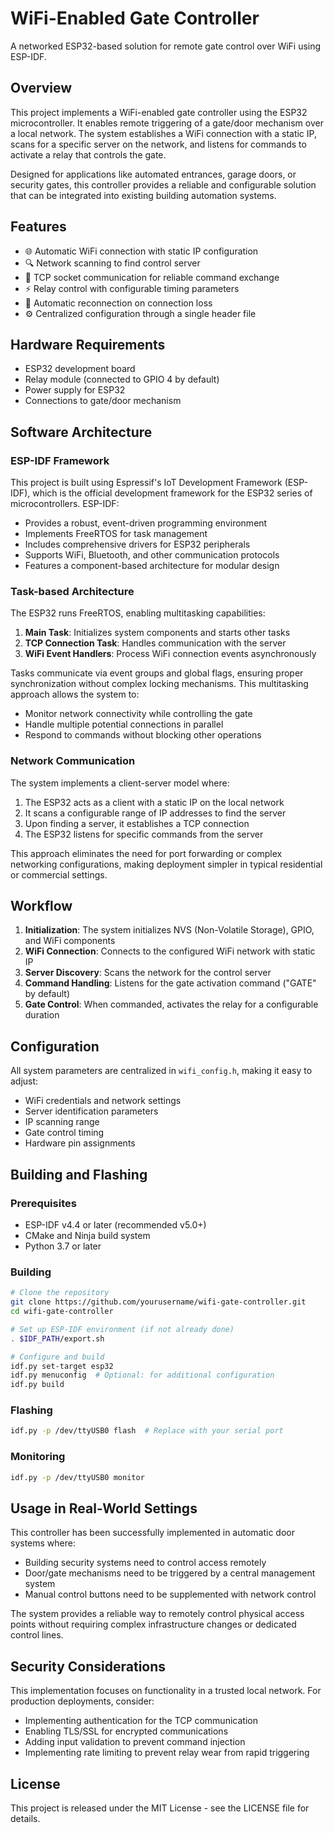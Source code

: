 # WiFi-Enabled Gate Controller

A networked ESP32-based solution for remote gate control over WiFi using ESP-IDF.

## Overview

This project implements a WiFi-enabled gate controller using the ESP32 microcontroller. It enables remote triggering of a gate/door mechanism over a local network. The system establishes a WiFi connection with a static IP, scans for a specific server on the network, and listens for commands to activate a relay that controls the gate.

Designed for applications like automated entrances, garage doors, or security gates, this controller provides a reliable and configurable solution that can be integrated into existing building automation systems.

## Features

- 🌐 Automatic WiFi connection with static IP configuration
- 🔍 Network scanning to find control server
- 🔌 TCP socket communication for reliable command exchange
- ⚡ Relay control with configurable timing parameters
- 🔄 Automatic reconnection on connection loss
- ⚙️ Centralized configuration through a single header file

## Hardware Requirements

- ESP32 development board
- Relay module (connected to GPIO 4 by default)
- Power supply for ESP32
- Connections to gate/door mechanism

## Software Architecture

### ESP-IDF Framework

This project is built using Espressif's IoT Development Framework (ESP-IDF), which is the official development framework for the ESP32 series of microcontrollers. ESP-IDF:

- Provides a robust, event-driven programming environment
- Implements FreeRTOS for task management
- Includes comprehensive drivers for ESP32 peripherals
- Supports WiFi, Bluetooth, and other communication protocols
- Features a component-based architecture for modular design

### Task-based Architecture

The ESP32 runs FreeRTOS, enabling multitasking capabilities:

1. **Main Task**: Initializes system components and starts other tasks
2. **TCP Connection Task**: Handles communication with the server
3. **WiFi Event Handlers**: Process WiFi connection events asynchronously

Tasks communicate via event groups and global flags, ensuring proper synchronization without complex locking mechanisms. This multitasking approach allows the system to:

- Monitor network connectivity while controlling the gate
- Handle multiple potential connections in parallel
- Respond to commands without blocking other operations

### Network Communication

The system implements a client-server model where:

1. The ESP32 acts as a client with a static IP on the local network
2. It scans a configurable range of IP addresses to find the server
3. Upon finding a server, it establishes a TCP connection
4. The ESP32 listens for specific commands from the server

This approach eliminates the need for port forwarding or complex networking configurations, making deployment simpler in typical residential or commercial settings.

## Workflow

1. **Initialization**: The system initializes NVS (Non-Volatile Storage), GPIO, and WiFi components
2. **WiFi Connection**: Connects to the configured WiFi network with static IP
3. **Server Discovery**: Scans the network for the control server
4. **Command Handling**: Listens for the gate activation command ("GATE" by default)
5. **Gate Control**: When commanded, activates the relay for a configurable duration

## Configuration

All system parameters are centralized in `wifi_config.h`, making it easy to adjust:

- WiFi credentials and network settings
- Server identification parameters
- IP scanning range
- Gate control timing
- Hardware pin assignments

## Building and Flashing

### Prerequisites

- ESP-IDF v4.4 or later (recommended v5.0+)
- CMake and Ninja build system
- Python 3.7 or later

### Building

```bash
# Clone the repository
git clone https://github.com/yourusername/wifi-gate-controller.git
cd wifi-gate-controller

# Set up ESP-IDF environment (if not already done)
. $IDF_PATH/export.sh

# Configure and build
idf.py set-target esp32
idf.py menuconfig  # Optional: for additional configuration
idf.py build
```

### Flashing

```bash
idf.py -p /dev/ttyUSB0 flash  # Replace with your serial port
```

### Monitoring

```bash
idf.py -p /dev/ttyUSB0 monitor
```

## Usage in Real-World Settings

This controller has been successfully implemented in automatic door systems where:

- Building security systems need to control access remotely
- Door/gate mechanisms need to be triggered by a central management system
- Manual control buttons need to be supplemented with network control

The system provides a reliable way to remotely control physical access points without requiring complex infrastructure changes or dedicated control lines.

## Security Considerations

This implementation focuses on functionality in a trusted local network. For production deployments, consider:

- Implementing authentication for the TCP communication
- Enabling TLS/SSL for encrypted communications
- Adding input validation to prevent command injection
- Implementing rate limiting to prevent relay wear from rapid triggering

## License

This project is released under the MIT License - see the LICENSE file for details.
